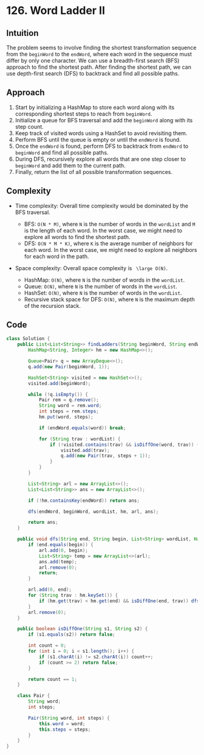 # 126. Word Ladder II

## Intuition

The problem seems to involve finding the shortest transformation sequence from the `beginWord` to the `endWord`, where each word in the sequence must differ by only one character. We can use a breadth-first search (BFS) approach to find the shortest path. After finding the shortest path, we can use depth-first search (DFS) to backtrack and find all possible paths.

## Approach

1. Start by initializing a HashMap to store each word along with its corresponding shortest steps to reach from `beginWord`.
2. Initialize a queue for BFS traversal and add the `beginWord` along with its step count.
3. Keep track of visited words using a HashSet to avoid revisiting them.
4. Perform BFS until the queue is empty or until the `endWord` is found.
5. Once the `endWord` is found, perform DFS to backtrack from `endWord` to `beginWord` and find all possible paths.
6. During DFS, recursively explore all words that are one step closer to `beginWord` and add them to the current path.
7. Finally, return the list of all possible transformation sequences.

## Complexity

- Time complexity: Overall time complexity would be dominated by the BFS traversal.

  - BFS: `O(N * M)`, where `N` is the number of words in the `wordList` and `M` is the length of each word. In the worst case, we might need to explore all words to find the shortest path.
  - DFS: `O(N * M * K)`, where `K` is the average number of neighbors for each word. In the worst case, we might need to explore all neighbors for each word in the path.

- Space complexity: Overall space complexity is ` \large O(N)`.
  - HashMap: `O(N)`, where `N` is the number of words in the `wordList`.
  - Queue: `O(N)`, where `N` is the number of words in the `wordList`.
  - HashSet: `O(N)`, where `N` is the number of words in the `wordList`.
  - Recursive stack space for DFS: `O(N)`, where `N` is the maximum depth of the recursion stack.

## Code

```java
class Solution {
    public List<List<String>> findLadders(String beginWord, String endWord, List<String> wordList) {
        HashMap<String, Integer> hm = new HashMap<>();

        Queue<Pair> q = new ArrayDeque<>();
        q.add(new Pair(beginWord, 1));

        HashSet<String> visited = new HashSet<>();
        visited.add(beginWord);

        while (!q.isEmpty()) {
            Pair rem = q.remove();
            String word = rem.word;
            int steps = rem.steps;
            hm.put(word, steps);

            if (endWord.equals(word)) break;

            for (String trav : wordList) {
                if (!visited.contains(trav) && isDiffOne(word, trav)) {
                    visited.add(trav);
                    q.add(new Pair(trav, steps + 1));
                }
            }
        }

        List<String> arl = new ArrayList<>();
        List<List<String>> ans = new ArrayList<>();

        if (!hm.containsKey(endWord)) return ans;

        dfs(endWord, beginWord, wordList, hm, arl, ans);

        return ans;
    }

    public void dfs(String end, String begin, List<String> wordList, HashMap<String, Integer> hm, List<String> arl, List<List<String>> ans) {
        if (end.equals(begin)) {
            arl.add(0, begin);
            List<String> temp = new ArrayList<>(arl);
            ans.add(temp);
            arl.remove(0);
            return;
        }

        arl.add(0, end);
        for (String trav : hm.keySet()) {
            if (hm.get(trav) < hm.get(end) && isDiffOne(end, trav)) dfs(trav, begin, wordList, hm, arl, ans);
        }
        arl.remove(0);
    }

    public boolean isDiffOne(String s1, String s2) {
        if (s1.equals(s2)) return false;

        int count = 0;
        for (int i = 0; i < s1.length(); i++) {
            if (s1.charAt(i) != s2.charAt(i)) count++;
            if (count >= 2) return false;
        }

        return count == 1;
    }

    class Pair {
        String word;
        int steps;

        Pair(String word, int steps) {
            this.word = word;
            this.steps = steps;
        }
    }
}
```
